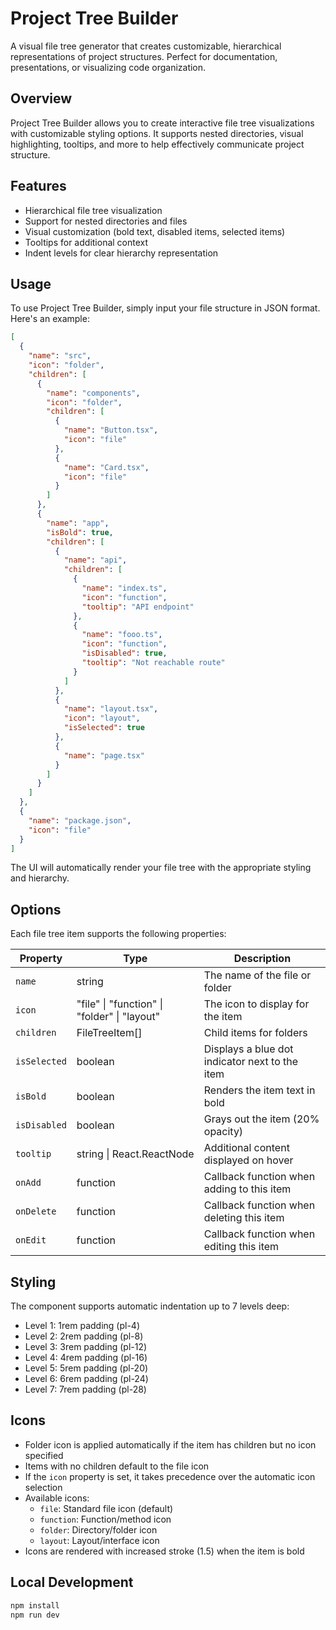 # Project Tree Builder

A visual file tree generator that creates customizable, hierarchical representations of project structures. Perfect for documentation, presentations, or visualizing code organization.

## Overview

Project Tree Builder allows you to create interactive file tree visualizations with customizable styling options. It supports nested directories, visual highlighting, tooltips, and more to help effectively communicate project structure.

## Features

- Hierarchical file tree visualization
- Support for nested directories and files
- Visual customization (bold text, disabled items, selected items)
- Tooltips for additional context
- Indent levels for clear hierarchy representation

## Usage

To use Project Tree Builder, simply input your file structure in JSON format. Here's an example:

```json
[
  {
    "name": "src",
    "icon": "folder",
    "children": [
      {
        "name": "components",
        "icon": "folder",
        "children": [
          {
            "name": "Button.tsx",
            "icon": "file"
          },
          {
            "name": "Card.tsx",
            "icon": "file"
          }
        ]
      },
      {
        "name": "app",
        "isBold": true,
        "children": [
          {
            "name": "api",
            "children": [
              {
                "name": "index.ts",
                "icon": "function",
                "tooltip": "API endpoint"
              },
              {
                "name": "fooo.ts",
                "icon": "function",
                "isDisabled": true,
                "tooltip": "Not reachable route"
              }
            ]
          },
          {
            "name": "layout.tsx",
            "icon": "layout",
            "isSelected": true
          },
          {
            "name": "page.tsx"
          }
        ]
      }
    ]
  },
  {
    "name": "package.json",
    "icon": "file"
  }
]
```

The UI will automatically render your file tree with the appropriate styling and hierarchy.

## Options

Each file tree item supports the following properties:

| Property     | Type                                         | Description                                    |
| ------------ | -------------------------------------------- | ---------------------------------------------- |
| `name`       | string                                       | The name of the file or folder                 |
| `icon`       | "file" \| "function" \| "folder" \| "layout" | The icon to display for the item               |
| `children`   | FileTreeItem[]                               | Child items for folders                        |
| `isSelected` | boolean                                      | Displays a blue dot indicator next to the item |
| `isBold`     | boolean                                      | Renders the item text in bold                  |
| `isDisabled` | boolean                                      | Grays out the item (20% opacity)               |
| `tooltip`    | string \| React.ReactNode                    | Additional content displayed on hover          |
| `onAdd`      | function                                     | Callback function when adding to this item     |
| `onDelete`   | function                                     | Callback function when deleting this item      |
| `onEdit`     | function                                     | Callback function when editing this item       |

## Styling

The component supports automatic indentation up to 7 levels deep:

- Level 1: 1rem padding (pl-4)
- Level 2: 2rem padding (pl-8)
- Level 3: 3rem padding (pl-12)
- Level 4: 4rem padding (pl-16)
- Level 5: 5rem padding (pl-20)
- Level 6: 6rem padding (pl-24)
- Level 7: 7rem padding (pl-28)

## Icons

- Folder icon is applied automatically if the item has children but no icon specified
- Items with no children default to the file icon
- If the `icon` property is set, it takes precedence over the automatic icon selection
- Available icons:
  - `file`: Standard file icon (default)
  - `function`: Function/method icon
  - `folder`: Directory/folder icon
  - `layout`: Layout/interface icon
- Icons are rendered with increased stroke (1.5) when the item is bold

## Local Development

```bash
npm install
npm run dev
```
